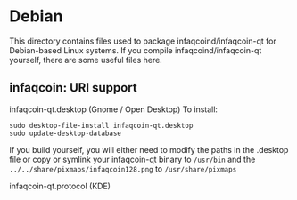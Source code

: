 
Debian
====================
This directory contains files used to package infaqcoind/infaqcoin-qt
for Debian-based Linux systems. If you compile infaqcoind/infaqcoin-qt yourself, there are some useful files here.

## infaqcoin: URI support ##


infaqcoin-qt.desktop  (Gnome / Open Desktop)
To install:

	sudo desktop-file-install infaqcoin-qt.desktop
	sudo update-desktop-database

If you build yourself, you will either need to modify the paths in
the .desktop file or copy or symlink your infaqcoin-qt binary to `/usr/bin`
and the `../../share/pixmaps/infaqcoin128.png` to `/usr/share/pixmaps`

infaqcoin-qt.protocol (KDE)

